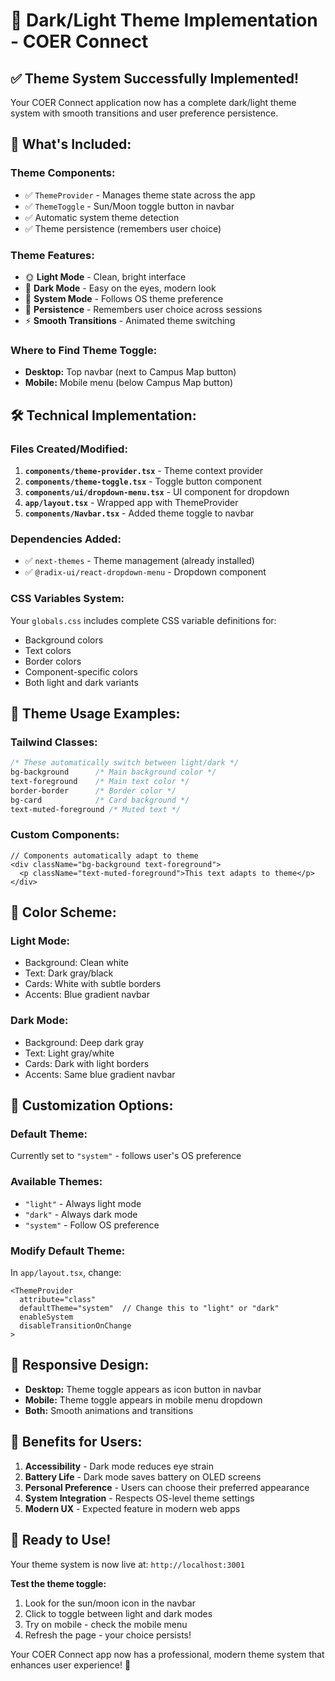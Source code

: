 # 🌙 Dark/Light Theme Implementation - COER Connect

## ✅ Theme System Successfully Implemented!

Your COER Connect application now has a complete dark/light theme system with smooth transitions and user preference persistence.

## 🎨 What's Included:

### **Theme Components:**
- ✅ `ThemeProvider` - Manages theme state across the app
- ✅ `ThemeToggle` - Sun/Moon toggle button in navbar
- ✅ Automatic system theme detection
- ✅ Theme persistence (remembers user choice)

### **Theme Features:**
- 🌞 **Light Mode** - Clean, bright interface
- 🌙 **Dark Mode** - Easy on the eyes, modern look
- 🔄 **System Mode** - Follows OS theme preference
- 💾 **Persistence** - Remembers user choice across sessions
- ⚡ **Smooth Transitions** - Animated theme switching

### **Where to Find Theme Toggle:**
- **Desktop:** Top navbar (next to Campus Map button)
- **Mobile:** Mobile menu (below Campus Map button)

## 🛠️ Technical Implementation:

### **Files Created/Modified:**

1. **`components/theme-provider.tsx`** - Theme context provider
2. **`components/theme-toggle.tsx`** - Toggle button component
3. **`components/ui/dropdown-menu.tsx`** - UI component for dropdown
4. **`app/layout.tsx`** - Wrapped app with ThemeProvider
5. **`components/Navbar.tsx`** - Added theme toggle to navbar

### **Dependencies Added:**
- ✅ `next-themes` - Theme management (already installed)
- ✅ `@radix-ui/react-dropdown-menu` - Dropdown component

### **CSS Variables System:**
Your `globals.css` includes complete CSS variable definitions for:
- Background colors
- Text colors  
- Border colors
- Component-specific colors
- Both light and dark variants

## 🎯 Theme Usage Examples:

### **Tailwind Classes:**
```css
/* These automatically switch between light/dark */
bg-background      /* Main background color */
text-foreground    /* Main text color */
border-border      /* Border color */
bg-card            /* Card background */
text-muted-foreground /* Muted text */
```

### **Custom Components:**
```tsx
// Components automatically adapt to theme
<div className="bg-background text-foreground">
  <p className="text-muted-foreground">This text adapts to theme</p>
</div>
```

## 🌈 Color Scheme:

### **Light Mode:**
- Background: Clean white
- Text: Dark gray/black
- Cards: White with subtle borders
- Accents: Blue gradient navbar

### **Dark Mode:**
- Background: Deep dark gray
- Text: Light gray/white  
- Cards: Dark with light borders
- Accents: Same blue gradient navbar

## 🔧 Customization Options:

### **Default Theme:**
Currently set to `"system"` - follows user's OS preference

### **Available Themes:**
- `"light"` - Always light mode
- `"dark"` - Always dark mode  
- `"system"` - Follow OS preference

### **Modify Default Theme:**
In `app/layout.tsx`, change:
```tsx
<ThemeProvider
  attribute="class"
  defaultTheme="system"  // Change this to "light" or "dark"
  enableSystem
  disableTransitionOnChange
>
```

## 📱 Responsive Design:

- **Desktop:** Theme toggle appears as icon button in navbar
- **Mobile:** Theme toggle appears in mobile menu dropdown
- **Both:** Smooth animations and transitions

## 🚀 Benefits for Users:

1. **Accessibility** - Dark mode reduces eye strain
2. **Battery Life** - Dark mode saves battery on OLED screens
3. **Personal Preference** - Users can choose their preferred appearance
4. **System Integration** - Respects OS-level theme settings
5. **Modern UX** - Expected feature in modern web apps

## 🎉 Ready to Use!

Your theme system is now live at: `http://localhost:3001`

**Test the theme toggle:**
1. Look for the sun/moon icon in the navbar
2. Click to toggle between light and dark modes
3. Try on mobile - check the mobile menu
4. Refresh the page - your choice persists!

Your COER Connect app now has a professional, modern theme system that enhances user experience! 🌟
